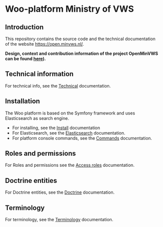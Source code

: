 # Woo-platform Ministry of VWS

## Introduction

This repository contains the source code and the technical documentation of the website <https://open.minvws.nl/>.

**Design, context and contribution information of the project OpenMinVWS can be found [here](https://github.com/minvws/nl-rdo-woo-coordination-public)).**

## Technical information

For technical info, see the [Technical](docs/technical.md) documentation.

## Installation

The Woo platform is based on the Symfony framework and uses Elasticsearch as search engine.

- For installing, see the [Install](docs/install.md) documentation
- For Elasticsearch, see the [Elasticsearch](docs/elastic_index.md) documentation.
- For platform console commands, see the [Commands](docs/commands.md) documentation.

## Roles and permissions

For Roles and permissions see the [Access roles](docs/access-roles.md) documentation.

## Doctrine entities

For Doctrine entities, see the [Doctrine](docs/doctrine.md) documentation.

## Terminology

For terminology, see the [Terminology](docs/terminology.md) documentation.
